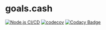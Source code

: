 # goals.cash 

[![Node.js CI/CD](https://github.com/championswimmer/goals.cash/actions/workflows/node_build_test.yaml/badge.svg)](https://github.com/championswimmer/goals.cash/actions/workflows/node_build_test.yaml) 
[![codecov](https://codecov.io/gh/championswimmer/goals.cash/graph/badge.svg?token=P2ZW6EVZDT)](https://codecov.io/gh/championswimmer/goals.cash)
[![Codacy Badge](https://app.codacy.com/project/badge/Grade/42c9d811b20b44d38b23733863216c0f)](https://app.codacy.com/gh/championswimmer/goals.cash/dashboard?utm_source=gh&utm_medium=referral&utm_content=&utm_campaign=Badge_grade)

